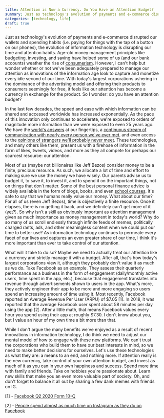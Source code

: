 ```yaml
---
title: Attention is Now a Currency. Do You Have an Attention Budget?
summary: Just as technology's evolution of payments and e-commerce disrupted our wallets and spending habits (think paying for things with the tap of a button on our phones), the evolution of information technology is disrupting our time and attention. Age-old money management principles like
categories: [technology, life]
draft: true
---
```


Just as technology's evolution of payments and e-commerce disrupted our wallets and spending habits (i.e. paying for things with the tap of a button on our phones), the evolution of information technology is disrupting our time and attention habits. Age-old money management principles like budgeting, investing, and saving have helped some of us (and our bank accounts) weather the rise of [consumerism](https://en.wikipedia.org/wiki/Consumerism). However, I can't help but wonder whether or not we've been adequately prepared to manage our attention as innovations of the information age look to capture and monetize every idle second of our time. With today's largest corporations ushering in the dominance of the advertising model and offering their products to consumers seemingly for free, it feels like our attention has become a currency in exchange for the product. So I wonder: do you have an attention budget?

In the last few decades, the speed and ease with which information can be shared and accessed worldwide has increased exponentially. As the pace of this innovation only continues to accelerate, we're exposed to orders of magnitude more information than we were exposed to even 25 years ago. We have the [world's answers](https://www.google.com/) at our fingertips, a [continuous stream of communication with nearly every person we've ever met](https://www.facebook.com/), and even access to the [opinions of strangers we'll probably never meet](https://twitter.com/). These technologies, and many others like them, present us with a firehose of information in the form of likes, tweets, videos, and more as they all compete for perhaps our scarcest resource: our attention.

Most of us (maybe not billionaires like Jeff Bezos) consider money to be a finite, precious resource. As such, we allocate a lot of time and effort to making sure we use the money we have wisely. Our parents advise us to budget it, to save it, to invest it, and to spend it on the important things, not on things that don't matter. Some of the best personal finance advice is widely available in the form of blogs, books, and even [school courses](https://cs007.blog/). It's safe to say that we humans really value our money. What about our time? For all of us (even Jeff Bezos), time is objectively a finite resource. Once it elapses, there is no getting it back, and we definitely can't get more of it ([yet](https://www.nature.com/articles/d41586-019-02638-w)?). So why isn't a skill as obviously important as attention management given as much importance as money management in today's world? Why do so many of us scroll endlessly through infinite feeds of memes, politically charged rants, ads, and other meaningless content when we could put our time to better use? As information technology continues to permeate every facet of our lives and captures an even greater share of our time, I think it's more important than ever to take control of our attention.

What will it take to do so? Maybe we need to actually treat our attention like a currency and strictly manage it with a budget. After all, that's how today's largest corporations view it, although they probably don't value it as much as we do. Take Facebook as an example. They assess their quarterly performance as a business in the form of engagement (daily/monthly active users, time spent in the app, etc.), because that engagement translates into revenue through advertisements shown to users in the app. What's more, they actively engineer their app to be more and more engaging so users spend an increasing amount of time using it. Most recently, Facebook reported an Average Revenue Per User (ARPU) of $7.05 [1]. In 2018, it was reported that the average Facebook user spent about 58 minutes per day using the app [2]. After a little math, that means Facebook values every hour you spend using their app at roughly $7.30. I don't know about you, but I value an hour of my own time a bit more than that.

While I don't argue the many benefits we've enjoyed as a result of recent innovations in information technology, I do think we need to adjust our mental model of how to engage with these new platforms. We can't trust the corporations who build them to have our best interests in mind, so we need to make better decisions for ourselves. Let's use these technologies as what they are: a means to an end, and nothing more. If attention really is the new currency, take control of your own attention budget, and invest as much of it as you can in your own happiness and success. Spend more time with family and friends. Take on hobbies you're passionate about. Learn new skills that make you an even more valuable part of society. Oh, and don't forget to balance it all out by sharing a few dank memes with friends on IG.



[1] - [Facebook Q2 2020 Form 10-Q](https://www.sec.gov/ix?doc=/Archives/edgar/data/1326801/000132680120000076/fb-06302020x10q.htm)

[2] - [People spend almost as much time on Instagram as they do on Facebook](https://www.vox.com/2018/6/25/17501224/instagram-facebook-snapchat-time-spent-growth-data)
